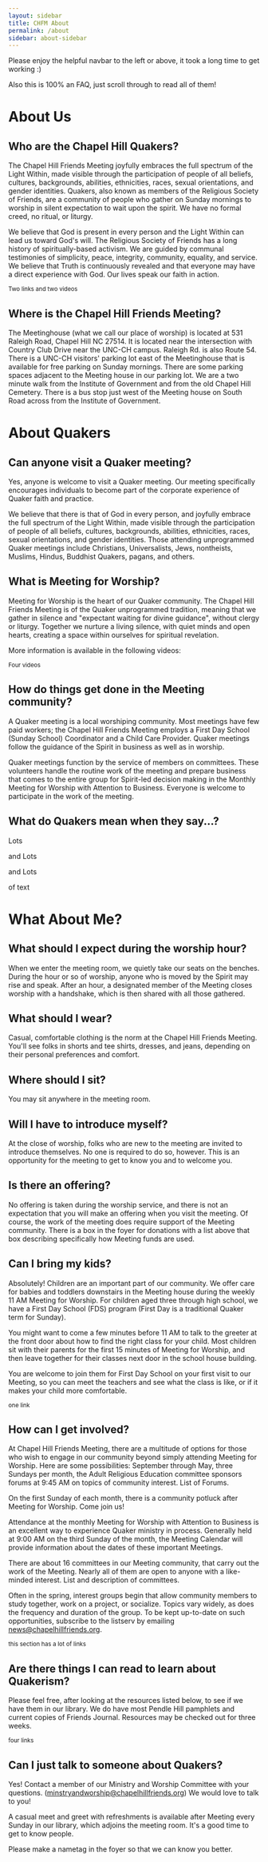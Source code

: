 ```yaml
---
layout: sidebar
title: CHFM About
permalink: /about
sidebar: about-sidebar
---
```


Please enjoy the helpful navbar to the left or above, it took a long time to get working :)

Also this is 100% an FAQ, just scroll through to read all of them!

# About Us

## Who are the Chapel Hill Quakers? 

The Chapel Hill Friends Meeting joyfully embraces the full spectrum of the Light Within, made visible through the participation of people of all beliefs, cultures, backgrounds, abilities, ethnicities, races, sexual orientations, and gender identities. Quakers, also known as members of the Religious Society of Friends, are a community of people who gather on Sunday mornings to worship in silent expectation to wait upon the spirit. We have no formal creed, no ritual, or liturgy. 

We believe that God is present in every person and the Light Within can lead us toward God's will. The Religious Society of Friends has a long history of spiritually-based activism. We are guided by communal testimonies of simplicity, peace, integrity, community, equality, and service. We believe that Truth is continuously revealed and that everyone may have a direct experience with God. Our lives speak our faith in action.

<small>Two links and two videos</small>

## Where is the Chapel Hill Friends Meeting?
The Meetinghouse (what we call our place of worship) is located at 531 Raleigh Road, Chapel Hill NC 27514. It is located near the intersection with Country Club Drive near the UNC-CH campus. Raleigh Rd. is also Route 54. There is a UNC-CH visitors' parking lot east of the Meetinghouse that is available for free parking on Sunday mornings. There are some parking spaces adjacent to the Meeting house in our parking lot. We are a two minute walk from the Institute of Government and from the old Chapel Hill Cemetery. There is a bus stop just west of the Meeting house on South Road across from the Institute of Government.

# About Quakers

## Can anyone visit a Quaker meeting? 

Yes, anyone is welcome to visit a Quaker meeting. Our meeting specifically encourages individuals to become part of the corporate experience of Quaker faith and practice. 

We believe that there is that of God in every person, and joyfully embrace the full spectrum of the Light Within, made visible through the participation of people of all beliefs, cultures, backgrounds, abilities, ethnicities, races, sexual orientations, and gender identities. Those attending unprogrammed Quaker meetings include Christians, Universalists, Jews, nontheists, Muslims, Hindus, Buddhist Quakers, pagans, and others.

## What is Meeting for Worship?

Meeting for Worship is the heart of our Quaker community. The Chapel Hill Friends Meeting is of the Quaker unprogrammed tradition, meaning that we gather in silence and "expectant waiting for divine guidance", without clergy or liturgy. Together we nurture a living silence, with quiet minds and open hearts, creating a space within ourselves for spiritual revelation. 

More information is available in the following videos: 

<small>Four videos</small>

## How do things get done in the Meeting community? 

A Quaker meeting is a local worshiping community. Most meetings have few paid workers; the Chapel Hill Friends Meeting employs a First Day School (Sunday School) Coordinator and a Child Care Provider. Quaker meetings follow the guidance of the Spirit in business as well as in worship. 

Quaker meetings function by the service of members on committees. These volunteers handle the routine work of the meeting and prepare business that comes to the entire group for Spirit-led decision making in the Monthly Meeting for Worship with Attention to Business. Everyone is welcome to participate in the work of the meeting. 

## What do Quakers mean when they say...? 

Lots

and Lots

and Lots

of text

# What About Me?

## What should I expect during the worship hour?

When we enter the meeting room, we quietly take our seats on the benches. During the hour or so of worship, anyone who is moved by the Spirit may rise and speak. After an hour, a designated member of the Meeting closes worship with a handshake, which is then shared with all those gathered. 

## What should I wear? 

Casual, comfortable clothing is the norm at the Chapel Hill Friends Meeting. You'll see folks in shorts and tee shirts, dresses, and jeans, depending on their personal preferences and comfort.

## Where should I sit? 

You may sit anywhere in the meeting room.

## Will I have to introduce myself? 

At the close of worship, folks who are new to the meeting are invited to introduce themselves. No one is required to do so, however. This is an opportunity for the meeting to get to know you and to welcome you.

## Is there an offering? 

No offering is taken during the worship service, and there is not an expectation that you will make an offering when you visit the meeting. Of course, the work of the meeting does require support of the Meeting community. There is a box in the foyer for donations with a list above that box describing specifically how Meeting funds are used.

## Can I bring my kids? 

Absolutely! Children are an important part of our community. We offer care for babies and toddlers downstairs in the Meeting house during the weekly 11 AM Meeting for Worship. For children aged three through high school, we have a First Day School (FDS) program (First Day is a traditional Quaker term for Sunday). 

You might want to come a few minutes before 11 AM to talk to the greeter at the front door about how to find the right class for your child. Most children sit with their parents for the first 15 minutes of Meeting for Worship, and then leave together for their classes next door in the school house building. 

You are welcome to join them for First Day School on your first visit to our Meeting, so you can meet the teachers and see what the class is like, or if it makes your child more comfortable. 

<small>one link</small>

## How can I get involved? 

At Chapel Hill Friends Meeting, there are a multitude of options for those who wish to engage in our community beyond simply attending Meeting for Worship. Here are some possibilities: 
September through May, three Sundays per month, the Adult Religious Education committee sponsors forums at 9:45 AM on topics of community interest. List of Forums. 

On the first Sunday of each month, there is a community potluck after Meeting for Worship. Come join us! 

Attendance at the monthly Meeting for Worship with Attention to Business is an excellent way to experience Quaker ministry in process. Generally held at 9:00 AM on the third Sunday of the month, the Meeting Calendar will provide information about the dates of these important Meetings. 

There are about 16 committees in our Meeting community, that carry out the work of the Meeting. Nearly all of them are open to anyone with a like-minded interest. List and description of committees. 

Often in the spring, interest groups begin that allow community members to study together, work on a project, or socialize. Topics vary widely, as does the frequency and duration of the group. To be kept up-to-date on such opportunities, subscribe to the listserv by emailing news@chapelhillfriends.org.

<small>this section has a lot of links</small>

## Are there things I can read to learn about Quakerism? 

Please feel free, after looking at the resources listed below, to see if we have them in our library. We do have most Pendle Hill pamphlets and current copies of Friends Journal. Resources may be checked out for three weeks. 

<small>four links</small>

## Can I just talk to someone about Quakers? 

Yes! Contact a member of our Ministry and Worship Committee with your questions. (minstryandworship@chapelhillfriends.org) We would love to talk to you! 

A casual meet and greet with refreshments is available after Meeting every Sunday in our library, which adjoins the meeting room. It's a good time to get to know people. 

Please make a nametag in the foyer so that we can know you better.